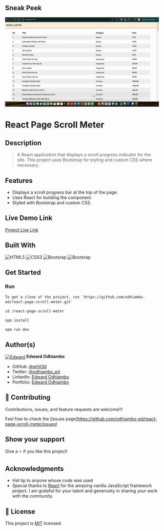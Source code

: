 ## Sneak Peek

![Preview](scroll.gif)

# React Page Scroll Meter

## Description

> A React application that displays a scroll progress indicator for the site. This project uses Bootstrap for styling and custom CSS where necessary.


## Features

- Displays a scroll progress bar at the top of the page.
- Uses React for building the component.
- Styled with Bootstrap and custom CSS.

## Live Demo Link

[Project Live Link](https://react-page-scroll-meter.vercel.app)

## Built With

![HTML5](https://icongr.am/devicon/html5-original.svg?size=80&color=currentColor)
![CSS3](https://icongr.am/devicon/css3-original.svg?size=80&color=currentColor)
![Bootsrap](https://icongr.am/devicon/bootstrap-plain.svg?size=80&color=3908e7)
![Bootsrap](https://icongr.am/devicon/javascript-plain.svg?size=80&color=3908e7)

## Get Started

### Run

```
To get a clone of the project, run `https://github.com/odhiambo-ed/react-page-scroll-meter.git`
```

```
cd /react-page-scroll-meter
```

```
npm install
```

```
npm run dev
```



## Author(s)

  <a href="https://github.com/odhiambo-ed" target="blank"><img align="center"
        src="https://github.com/white3d/GitHub-User-Content/blob/main/Passport_Ed-M.png"
        alt="Edward" height="80" width="80"/></a>   **Edward Odhiambo**

- GitHub: [@whit3d](https://github.com/odhiambo-ed)
- Twitter: [@odhiambo_ed](https://twitter.com/odhiambo_ed)
- LinkedIn: [Edward Odhiambo](https://www.linkedin.com/in/edward-odhiambo/)
- Portfolio: [Edward Odhiambo](https://edwardodhiambo.com/)

## 🤝 Contributing

Contributions, issues, and feature requests are welcome!!!

Feel free to check the [issues page]https://github.com/odhiambo-ed/react-page-scroll-meter/issues)

## Show your support

Give a ⭐️ if you like this project!

## Acknowledgments

- Hat tip to anyone whose code was used
- Special thanks to [React](https://react.dev/) for the amazing vanilla JavaScript framework project. I am grateful for your talent and generosity in sharing your work with the community.

## 📝 License

This project is [MIT](https://github.com/white3d/GitHub-User-Content/blob/main/LICENSE) licensed.

